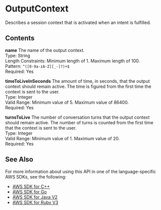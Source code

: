 # OutputContext<a name="API_OutputContext"></a>

Describes a session context that is activated when an intent is fulfilled\.

## Contents<a name="API_OutputContext_Contents"></a>

 **name**   <a name="lexv2-Type-OutputContext-name"></a>
The name of the output context\.  
Type: String  
Length Constraints: Minimum length of 1\. Maximum length of 100\.  
Pattern: `^([0-9a-zA-Z][_-]?)+$`   
Required: Yes

 **timeToLiveInSeconds**   <a name="lexv2-Type-OutputContext-timeToLiveInSeconds"></a>
The amount of time, in seconds, that the output context should remain active\. The time is figured from the first time the context is sent to the user\.  
Type: Integer  
Valid Range: Minimum value of 5\. Maximum value of 86400\.  
Required: Yes

 **turnsToLive**   <a name="lexv2-Type-OutputContext-turnsToLive"></a>
The number of conversation turns that the output context should remain active\. The number of turns is counted from the first time that the context is sent to the user\.  
Type: Integer  
Valid Range: Minimum value of 1\. Maximum value of 20\.  
Required: Yes

## See Also<a name="API_OutputContext_SeeAlso"></a>

For more information about using this API in one of the language\-specific AWS SDKs, see the following:
+  [AWS SDK for C\+\+](https://docs.aws.amazon.com/goto/SdkForCpp/models.lex.v2-2020-08-07/OutputContext) 
+  [AWS SDK for Go](https://docs.aws.amazon.com/goto/SdkForGoV1/models.lex.v2-2020-08-07/OutputContext) 
+  [AWS SDK for Java V2](https://docs.aws.amazon.com/goto/SdkForJavaV2/models.lex.v2-2020-08-07/OutputContext) 
+  [AWS SDK for Ruby V3](https://docs.aws.amazon.com/goto/SdkForRubyV3/models.lex.v2-2020-08-07/OutputContext) 